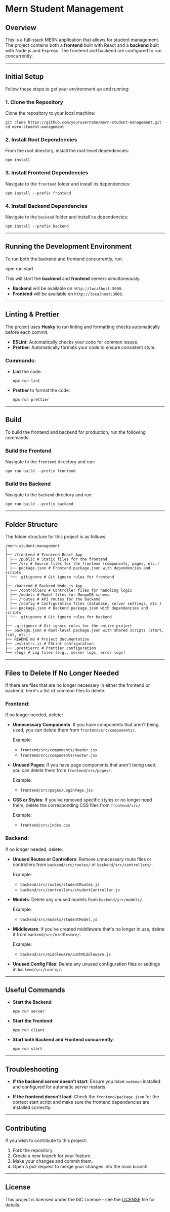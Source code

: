 # Mern Student Management

## Overview

This is a full-stack MERN application that allows for student management. The project contains both a **frontend** built with React and a **backend** built with Node.js and Express. The frontend and backend are configured to run concurrently.

---

## Initial Setup

Follow these steps to get your environment up and running:

### 1. Clone the Repository

Clone the repository to your local machine:

 ```
git clone https://github.com/yourusername/mern-student-management.git cd mern-student-management
 ```

### 2. Install Root Dependencies

From the root directory, install the root-level dependencies:

 ```
npm install
 ```

### 3. Install Frontend Dependencies

Navigate to the `frontend` folder and install its dependencies:

 ```
npm install --prefix frontend
 ```

### 4. Install Backend Dependencies

Navigate to the `backend` folder and install its dependencies:

 ```
npm install --prefix backend
 ```

---

## Running the Development Environment

To run both the backend and frontend concurrently, run:

npm run start

This will start the **backend** and **frontend** servers simultaneously.

- **Backend** will be available on `http://localhost:5000`.
- **Frontend** will be available on `http://localhost:3000`.

---

## Linting & Prettier

The project uses **Husky** to run linting and formatting checks automatically before each commit.

- **ESLint**: Automatically checks your code for common issues.
- **Prettier**: Automatically formats your code to ensure consistent style.

### Commands:

- **Lint** the code:

  ```
  npm run lint
  ```

- **Prettier** to format the code:

  ```
  npm run prettier
  ```

---

## Build

To build the frontend and backend for production, run the following commands:

### Build the Frontend

Navigate to the `frontend` directory and run:

```
npm run build --prefix frontend
```

### Build the Backend

Navigate to the `backend` directory and run:

```
npm run build --prefix backend
```

---

## Folder Structure

The folder structure for this project is as follows:

```
/mern-student-management
│
├── /frontend # Frontend React App
│ ├── /public # Static files for the frontend
│ ├── /src # Source files for the frontend (components, pages, etc.)
│ ├── package.json # Frontend package.json with dependencies and scripts
│ └── .gitignore # Git ignore rules for frontend
│
├── /backend # Backend Node.js App
│ ├── /controllers # Controller files for handling logic
│ ├── /models # Model files for MongoDB schema
│ ├── /routes # API routes for the backend
│ ├── /config # Configuration files (database, server settings, etc.)
│ ├── package.json # Backend package.json with dependencies and scripts
│ └── .gitignore # Git ignore rules for backend
│
├── .gitignore # Git ignore rules for the entire project
├── package.json # Root-level package.json with shared scripts (start, lint, etc.)
├── README.md # Project documentation
├── .eslintrc.js # ESLint configuration
├── .prettierrc # Prettier configuration
└── /logs # Log files (e.g., server logs, error logs)
```

---

## Files to Delete If No Longer Needed

If there are files that are no longer necessary in either the frontend or backend, here's a list of common files to delete:

### **Frontend:**

If no longer needed, delete:


- **Unnecessary Components**: If you have components that aren't being used, you can delete them from `frontend/src/components/`.

  Example:

  - `frontend/src/components/Header.jsx`
  - `frontend/src/components/Footer.jsx`

- **Unused Pages**: If you have page components that aren't being used, you can delete them from `frontend/src/pages/`.

  Example:

  - `frontend/src/pages/LoginPage.jsx`

- **CSS or Styles**: If you've removed specific styles or no longer need them, delete the corresponding CSS files from `frontend/src/`.

  Example:

  - `frontend/src/index.css`

### **Backend:**

If no longer needed, delete:

- **Unused Routes or Controllers**: Remove unnecessary route files or controllers from `backend/src/routes/` or `backend/src/controllers/`.

  Example:

  - `backend/src/routes/studentRoutes.js`
  - `backend/src/controllers/studentController.js`

- **Models**: Delete any unused models from `backend/src/models/`.

  Example:

  - `backend/src/models/studentModel.js`

- **Middleware**: If you've created middleware that's no longer in use, delete it from `backend/src/middleware/`.

  Example:

  - `backend/src/middleware/authMiddleware.js`

- **Unused Config Files**: Delete any unused configuration files or settings in `backend/src/config/`.

---

## Useful Commands

- **Start the Backend**:

  ```
  npm run server
  ```

- **Start the Frontend**:

  ```
  npm run client
  ```

- **Start both Backend and Frontend concurrently**:

  ```
  npm run start
  ```

---

## Troubleshooting

- **If the backend server doesn't start**: Ensure you have `nodemon` installed and configured for automatic server restarts.

- **If the frontend doesn't load**: Check the `frontend/package.json` for the correct start script and make sure the frontend dependencies are installed correctly.

---

## Contributing

If you wish to contribute to this project:

1. Fork the repository.
2. Create a new branch for your feature.
3. Make your changes and commit them.
4. Open a pull request to merge your changes into the main branch.

---

## License

This project is licensed under the ISC License - see the [LICENSE](LICENSE) file for details.
